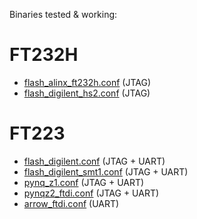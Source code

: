 Binaries tested & working:

# FT232H

- [flash_alinx_ft232h.conf](./ft232/flash_alinx_ft232h.conf) (JTAG)
- [flash_digilent_hs2.conf](./ft232/flash_digilent_hs2.conf) (JTAG)

# FT223

- [flash_digilent.conf](./ft2232/flash_digilent.conf) (JTAG + UART)
- [flash_digilent_smt1.conf](./ft2232/flash_digilent_smt1.conf) (JTAG + UART)
- [pynq_z1.conf](./ft2232/pynq_z1.conf) (JTAG + UART)
- [pynqz2_ftdi.conf](./ft2232/pynqz2_ftdi.conf) (JTAG + UART)
- [arrow_ftdi.conf](./ft2232/arrow_ftdi.conf) (UART)
